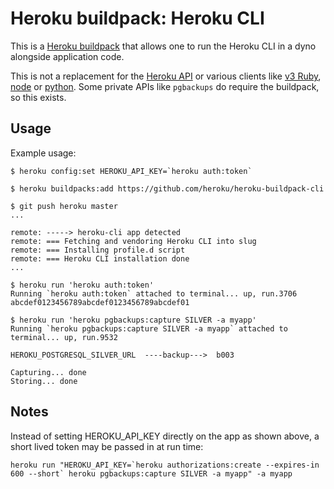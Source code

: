 Heroku buildpack: Heroku CLI
=========================

This is a [Heroku buildpack](http://devcenter.heroku.com/articles/buildpacks) that
allows one to run the Heroku CLI in a dyno alongside application code.

This is not a replacement for the [Heroku API](https://devcenter.heroku.com/articles/platform-api-reference#overview) or various clients like [v3 Ruby](https://github.com/heroku/platform-api), [node](https://www.npmjs.org/package/heroku-client) or [python](https://github.com/heroku/heroku.py). Some private APIs like `pgbackups` do require the buildpack, so this exists.

Usage
-----

Example usage:

    $ heroku config:set HEROKU_API_KEY=`heroku auth:token`

    $ heroku buildpacks:add https://github.com/heroku/heroku-buildpack-cli

    $ git push heroku master
    ...

    remote: -----> heroku-cli app detected
    remote: === Fetching and vendoring Heroku CLI into slug
    remote: === Installing profile.d script
    remote: === Heroku CLI installation done
    ...

    $ heroku run 'heroku auth:token'
    Running `heroku auth:token` attached to terminal... up, run.3706
    abcdef0123456789abcdef0123456789abcdef01

    $ heroku run 'heroku pgbackups:capture SILVER -a myapp'
    Running `heroku pgbackups:capture SILVER -a myapp` attached to terminal... up, run.9532

    HEROKU_POSTGRESQL_SILVER_URL  ----backup--->  b003

    Capturing... done
    Storing... done

Notes
-----

Instead of setting HEROKU_API_KEY directly on the app as shown above, a short lived token may be passed in at run time:

```
heroku run "HEROKU_API_KEY=`heroku authorizations:create --expires-in 600 --short` heroku pgbackups:capture SILVER -a myapp" -a myapp
```

